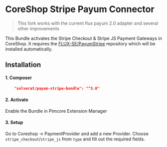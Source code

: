 # CoreShop Stripe Payum Connector

> This fork works with the current flux payum 2.0 adapter and several other improvements

This Bundle activates the Stripe Checkout & Stripe JS Payment Gateways in CoreShop.
It requires the [FLUX-SE/PayumStripe](https://github.com/FLUX-SE/PayumStripe) repository which will be installed automatically.

## Installation

#### 1. Composer

```json
    "solverat/payum-stripe-bundle": "^3.0"
```

#### 2. Activate
Enable the Bundle in Pimcore Extension Manager

#### 3. Setup
Go to Coreshop -> PaymentProvider and add a new Provider. Choose `stripe_checkout`/`stripe_js` from `type` and fill out the required fields.
